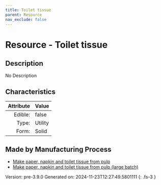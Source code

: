 ```yaml
---
title: Toilet tissue
parent: Resource
nav_exclude: false
---
```

# Resource - Toilet tissue

## Description
No Description

## Characteristics

| Attribute      | Value |
|--------:|:------|
|Edible:|false|
|Type:|Utility|
|Form:|Solid|
 
## Made by Manufacturing Process

- [Make paper, napkin and toilet tissue from pulp](../process/make-paper--napkin-and-toilet-tissue-from-pulp.html)
- [Make paper, napkin and toilet tissue from pulp (large batch)](../process/make-paper--napkin-and-toilet-tissue-from-pulp--large-batch-.html)



    

Version: pre-3.9.0 Generated on: 2024-11-23T12:27:49.5801111
{: .fs-3 }
